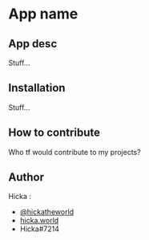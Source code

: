 # App name
## App desc
Stuff...

## Installation
Stuff...

## How to contribute
Who tf would contribute to my projects?

## Author
Hicka : 
 - [@hickatheworld](https://twitter.com/hickatheworld)
 - [hicka.world](https://hicka.world)
 - Hicka#7214